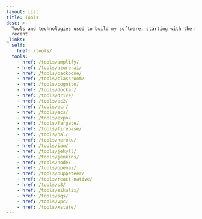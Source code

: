 ```yaml
---
layout: list
title: Tools
desc: >-
  Tools and technologies used to build my software, starting with the most
  recent.
_links:
  self:
    href: /tools/
  tools:
    - href: /tools/amplify/
    - href: /tools/azure-ai/
    - href: /tools/backbone/
    - href: /tools/classroom/
    - href: /tools/cognito/
    - href: /tools/docker/
    - href: /tools/drive/
    - href: /tools/ec2/
    - href: /tools/ecr/
    - href: /tools/ecs/
    - href: /tools/expo/
    - href: /tools/fargate/
    - href: /tools/firebase/
    - href: /tools/hal/
    - href: /tools/heroku/
    - href: /tools/iam/
    - href: /tools/jekyll/
    - href: /tools/jenkins/
    - href: /tools/node/
    - href: /tools/openai/
    - href: /tools/puppeteer/
    - href: /tools/react-native/
    - href: /tools/s3/
    - href: /tools/sikulix/
    - href: /tools/sqs/
    - href: /tools/vpc/
    - href: /tools/xstate/
---
```


